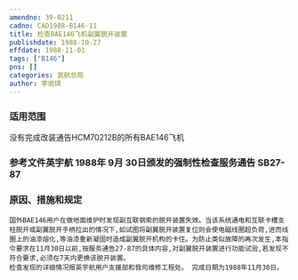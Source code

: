 ```yaml
---
amendno: 39-0211  
cadno: CAD1988-B146-11  
title: 检查BAE146飞机副翼脱开装置  
publishdate: 1988-10-27  
effdate: 1988-11-01  
tags: ["B146"]  
pns: []  
categories: 民航总局  
author: 李丽琪  
---
```

  
### 适用范围  
没有完成改装通告HCM70212B的所有BAE146飞机  
  
<!--more-->  
### 参考文件英宇航 1988年 9月 30日颁发的强制性检查服务通告 SB27-87  
  
### 原因、措施和规定  
    国外BAE146用户在做地面维护时发现副互联钢索的脱开装置失效。当该系统通电和互联卡槽支柱脱开或副翼脱开手柄拉出的情况下,如试图将副翼脱开装置复位则会使电磁线圈超负荷,进而线圈上的油漆熔化,等油漆重新凝固时造成副翼脱开机构的卡住。为防止类似故障的再次发生,本指令要求在11月30日以前,按服务通告27-87的具体内容,对副翼脱开装置进行功能试验,若发现不符合要求,必须在7天内更换该脱开装置。  
    检查发现的详细情况报英宇航用户支援部和我司维修工程处。 完成日期为1988年11月30日。  
